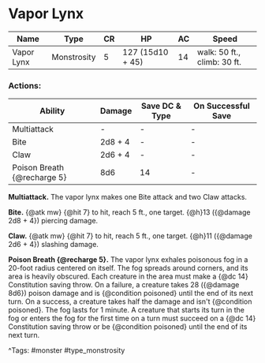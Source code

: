# Vapor Lynx

| Name | Type | CR | HP | AC | Speed |
|------|------|----|----|----|-------|
| Vapor Lynx | Monstrosity | 5 | 127 (15d10 + 45) | 14 | walk: 50 ft., climb: 30 ft. |

### Actions:

| Ability | Damage | Save DC & Type | On Successful Save |
|---------|--------|----------------|--------------------|
| Multiattack | - | - | - |
| Bite | 2d8 + 4 | - | - |
| Claw | 2d6 + 4 | - | - |
| Poison Breath {@recharge 5} | 8d6 | 14 | - |


**Multiattack.** The vapor lynx makes one Bite attack and two Claw attacks.

**Bite.** {@atk mw} {@hit 7} to hit, reach 5 ft., one target. {@h}13 ({@damage 2d8 + 4}) piercing damage.

**Claw.** {@atk mw} {@hit 7} to hit, reach 5 ft., one target. {@h}11 ({@damage 2d6 + 4}) slashing damage.

**Poison Breath {@recharge 5}.** The vapor lynx exhales poisonous fog in a 20-foot radius centered on itself. The fog spreads around corners, and its area is heavily obscured. Each creature in the area must make a {@dc 14} Constitution saving throw. On a failure, a creature takes 28 ({@damage 8d6}) poison damage and is {@condition poisoned} until the end of its next turn. On a success, a creature takes half the damage and isn't {@condition poisoned}. The fog lasts for 1 minute. A creature that starts its turn in the fog or enters the fog for the first time on a turn must succeed on a {@dc 14} Constitution saving throw or be {@condition poisoned} until the end of its next turn.

^Tags: #monster #type_monstrosity